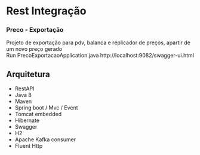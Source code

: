 # Rest Integração

### Preco - Exportação  
Projeto de exportação para pdv, balanca e replicador de preços, apartir de um novo preço gerado  
Run PrecoExportacaoApplication.java http://localhost:9082/swagger-ui.html  

## Arquitetura

* RestAPI
* Java 8
* Maven
* Spring boot / Mvc / Event
* Tomcat embedded
* Hibernate
* Swagger
* H2
* Apache Kafka consumer
* Fluent Http






